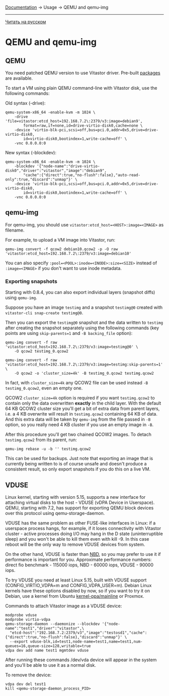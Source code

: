 [Documentation](../../README.md#documentation) → Usage → QEMU and qemu-img

-----

[Читать на русском](qemu.ru.md)

# QEMU and qemu-img

## QEMU

You need patched QEMU version to use Vitastor driver. Pre-built [packages](../installation/packages.en.md) are available.

To start a VM using plain QEMU command-line with Vitastor disk, use the following commands:

Old syntax (-drive):

```
qemu-system-x86_64 -enable-kvm -m 1024 \
    -drive 'file=vitastor:etcd_host=192.168.7.2\:2379/v3:image=debian9',
        format=raw,if=none,id=drive-virtio-disk0,cache=none \
    -device 'virtio-blk-pci,scsi=off,bus=pci.0,addr=0x5,drive=drive-virtio-disk0,
        id=virtio-disk0,bootindex=1,write-cache=off' \
    -vnc 0.0.0.0:0
```

New syntax (-blockdev):

```
qemu-system-x86_64 -enable-kvm -m 1024 \
    -blockdev '{"node-name":"drive-virtio-disk0","driver":"vitastor","image":"debian9",
        "cache":{"direct":true,"no-flush":false},"auto-read-only":true,"discard":"unmap"}' \
    -device 'virtio-blk-pci,scsi=off,bus=pci.0,addr=0x5,drive=drive-virtio-disk0,
        id=virtio-disk0,bootindex=1,write-cache=off' \
    -vnc 0.0.0.0:0
```

## qemu-img

For qemu-img, you should use `vitastor:etcd_host=<HOST>:image=<IMAGE>` as filename.

For example, to upload a VM image into Vitastor, run:

```
qemu-img convert -f qcow2 debian10.qcow2 -p -O raw 'vitastor:etcd_host=192.168.7.2\:2379/v3:image=debian10'
```

You can also specify `:pool=<POOL>:inode=<INODE>:size=<SIZE>` instead of `:image=<IMAGE>`
if you don't want to use inode metadata.

### Exporting snapshots

Starting with 0.8.4, you can also export individual layers (snapshot diffs) using `qemu-img`.

Suppose you have an image `testimg` and a snapshot `testimg@0` created with `vitastor-cli snap-create testimg@0`.

Then you can export the `testimg@0` snapshot and the data written to `testimg` after creating
the snapshot separately using the following commands (key points are using `skip-parents=1` and
`-B backing_file` option):

```
qemu-img convert -f raw 'vitastor:etcd_host=192.168.7.2\:2379/v3:image=testimg@0' \
    -O qcow2 testimg_0.qcow2

qemu-img convert -f raw 'vitastor:etcd_host=192.168.7.2\:2379/v3:image=testimg:skip-parents=1' \
    -O qcow2 -o 'cluster_size=4k' -B testimg_0.qcow2 testimg.qcow2
```

In fact, with `cluster_size=4k` any QCOW2 file can be used instead `-B testimg_0.qcow2`, even an empty one.

QCOW2 `cluster_size=4k` option is required if you want `testimg.qcow2` to contain only the data
overwritten  **exactly** in the child layer. With the default 64 KB QCOW2 cluster size you'll
get a bit of extra data from parent layers, i.e. a 4 KB overwrite will result in `testimg.qcow2`
containing 64 KB of data. And this extra data will be taken by `qemu-img` from the file passed
in `-B` option, so you really need 4 KB cluster if you use an empty image in `-B`.

After this procedure you'll get two chained QCOW2 images. To detach `testimg.qcow2` from
its parent, run:

```
qemu-img rebase -u -b '' testimg.qcow2
```

This can be used for backups. Just note that exporting an image that is currently being written to
is of course unsafe and doesn't produce a consistent result, so only export snapshots if you do this
on a live VM.

## VDUSE

Linux kernel, starting with version 5.15, supports a new interface for attaching virtual disks
to the host - VDUSE (vDPA Device in Userspace). QEMU, starting with 7.2, has support for
exporting QEMU block devices over this protocol using qemu-storage-daemon.

VDUSE has the same problem as other FUSE-like interfaces in Linux: if a userspace process hangs,
for example, if it loses connectivity with Vitastor cluster - active processes doing I/O may
hang in the D state (uninterruptible sleep) and you won't be able to kill them even with kill -9.
In this case reboot will be the only way to remove VDUSE devices from system.

On the other hand, VDUSE is faster than [NBD](nbd.en.md), so you may prefer to use it if
performance is important for you. Approximate performance numbers:
direct fio benchmark - 115000 iops, NBD - 60000 iops, VDUSE - 90000 iops.

To try VDUSE you need at least Linux 5.15, built with VDUSE support
(CONFIG_VIRTIO_VDPA=m and CONFIG_VDPA_USER=m). Debian Linux kernels have these options
disabled by now, so if you want to try it on Debian, use a kernel from Ubuntu
[kernel-ppa/mainline](https://kernel.ubuntu.com/~kernel-ppa/mainline/) or Proxmox.

Commands to attach Vitastor image as a VDUSE device:

```
modprobe vduse
modprobe virtio-vdpa
qemu-storage-daemon --daemonize --blockdev '{"node-name":"test1","driver":"vitastor",\
  "etcd-host":"192.168.7.2:2379/v3","image":"testosd1","cache":{"direct":true,"no-flush":false},"discard":"unmap"}' \
  --export vduse-blk,id=test1,node-name=test1,name=test1,num-queues=16,queue-size=128,writable=true
vdpa dev add name test1 mgmtdev vduse
```

After running these commands /dev/vda device will appear in the system and you'll be able to
use it as a normal disk.

To remove the device:

```
vdpa dev del test1
kill <qemu-storage-daemon_process_PID>
```
